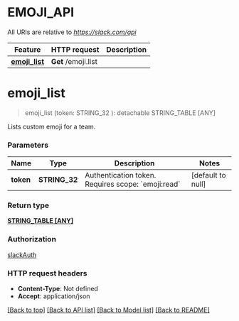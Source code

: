 # EMOJI_API

All URIs are relative to *https://slack.com/api*

Feature | HTTP request | Description
------------- | ------------- | -------------
[**emoji_list**](EMOJI_API.md#emoji_list) | **Get** /emoji.list | 


# **emoji_list**
> emoji_list (token: STRING_32 ): detachable STRING_TABLE [ANY]
	



Lists custom emoji for a team.


### Parameters

Name | Type | Description  | Notes
------------- | ------------- | ------------- | -------------
 **token** | **STRING_32**| Authentication token. Requires scope: &#x60;emoji:read&#x60; | [default to null]

### Return type

[**STRING_TABLE [ANY]**](ANY.md)

### Authorization

[slackAuth](../README.md#slackAuth)

### HTTP request headers

 - **Content-Type**: Not defined
 - **Accept**: application/json

[[Back to top]](#) [[Back to API list]](../README.md#documentation-for-api-endpoints) [[Back to Model list]](../README.md#documentation-for-models) [[Back to README]](../README.md)

